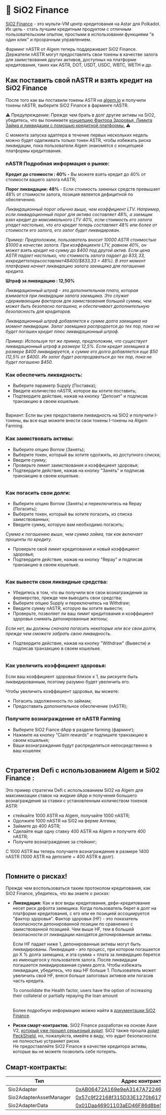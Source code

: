 # 🍋 SiO2 Finance

[SiO2 Finance](https://www.sio2.finance/) - это мульти-VM центр кредитования на Astar для Polkadot. Их цель - стать лучшим кредитным продуктом с отличным пользовательским опытом, простыми в использовании функциями "в один клик" и прозрачным управлением.

Фарминг nASTR от Algem теперь поддерживает SiO2 Finance. Держатели nASTR могут предоставлять свои токены в качестве залога для заимствования других активов, доступных на платформе кредитования, таких как ASTR, DOT, USDT, USDC, WBTC, WETH и др.

## Как поставить свой nASTR и взять кредит на SiO2 Finance

После того как вы поставили токены ASTR на [algem.io](https://www.algem.io/) и получили токены nASTR, выберите SiO2 Finance в фарминге nASTR.

⚠️ Предупреждение: Прежде чем брать в долг другие активы на SiO2, убедитесь, что вы понимаете [концепцию Фактора Здоровья, Лимита Займа и ликвидации с помощью кредитной платформы.](https://docs.algem.io/get-started/how-to-use-algems-nastr-farming/sio2-finance#be-aware-of-risks) ⚠️

С момента запуска адаптера в течение первых нескольких недель можно будет одалживать только токен ASTR, чтобы избежать риска ликвидации, пока пользователи Algem знакомятся с концепцией платформы кредитования.

### nASTR Подробная информация о рынке:

**Кредит до стоимости : 40% -** Вы можете взять кредит до 40% от стоимости вашего залога nASTR;

**Порог ликвидации: 48%** - Если стоимость заемных средств превышает 48% от стоимости залога, позиция является дефицитной по обеспечению.

_Ликвидационный порог обычно выше, чем коэффициент LTV. Например, если ликвидационный порог для актива составляет 48%, а заемщик взял кредит до максимального LTV 40%, если стоимость его залога упадет настолько, что его кредит теперь составляет 48% или более от стоимости его залога, его залог будет ликвидирован._

_Пример: Предположим, пользователь вносит 10000 ASTR стоимостью $1000 в качестве залога. При коэффициенте LTV, равном 40%, он может взять кредит на сумму до $400 под другой актив. Если цена ASTR падает настолько, что стоимость залога падает до $833,33, их кредит теперь составляет 48% от стоимости залога ($400/$833,33 = 48%). В этот момент платформа начнет ликвидацию залога заемщика для погашения кредита._

**Штраф за ликвидацию : 12,50%**

_Ликвидационный штраф - это дополнительная плата, которая взимается при ликвидации залога заемщика. Это служит сдерживающим фактором для заимствования большей суммы, чем может быть безопасно погашена, и обеспечивает дополнительную безопасность для кредиторов._

_Ликвидационный штраф добавляется к сумме долга заемщика на момент ликвидации. Залог заемщика распродается до тех пор, пока не будет погашен кредит плюс ликвидационный штраф._

_Пример: Используя тот же пример, предположим, что существует ликвидационный штраф в размере 12,5%. Если кредит заемщика в размере $400 ликвидируется, к сумме его долга добавляется еще $50 (12,5% от $400). Их залог будет распродаваться до тех пор, пока не будет погашено $450._

### Как обеспечить ликвидность:

* Выберите параметр Supply (Поставка);
* Введите количество nASTR, которое вы хотите поставить;
* Подтвердите действие, нажав на кнопку "Депозит" и подписав транзакцию в своем кошельке.

<figure><img src="../../.gitbook/assets/01_Supply.png" alt=""><figcaption></figcaption></figure>

Вариант: Если вы уже предоставили ликвидность на SIO2 и получили I-токены, вы все еще можете внести свои токены I-токены на Algem Farming.

### Как заимствовать активы:

* Выберите опцию Borrow (Занять);
* Выберите токен, который вы хотите одолжить, из доступного списка;
* Введите сумму;
* Проверьте лимит заимствования и коэффициент здоровья;
* Подтвердите действие, нажав на кнопку "Занять" и подписав транзакцию в своем кошельке.

<figure><img src="../../.gitbook/assets/02_Borrow.png" alt=""><figcaption></figcaption></figure>

### Как погасить свои долги:

* Выберите опцию Borrow (Занять) и переключитесь на Repay (Погасить);
* Выберите токен, который вы хотите погасить, из списка заимствованных;
* Введите сумму, которую вам необходимо погасить;

_Сумма к погашению выше, чем сумма займа, так как включает проценты по кредиту._

* Проверьте свой лимит кредитования и новый коэффициент здоровья;
* Подтвердите действие, нажав на кнопку "Repay" и подписав транзакцию в своем кошельке.

<figure><img src="../../.gitbook/assets/03_Repay.png" alt=""><figcaption></figcaption></figure>

### Как вывести свои ликвидные средства:

* Убедитесь в том, что вы получили все свои вознаграждения за фермерство, прежде чем выводить свои средства;
* Выберите опцию Supply и переключитесь на Withdraw;
* Введите сумму nASTR, которую вы хотите вывести;
* Проверьте, позволяет ли ваш лимит кредитования и коэффициент здоровья снимать депонированные жетоны;

_Если нет, вы должны сначала погасить некоторые или все свои долги, прежде чем сможете забрать свою ликвидность._

* Подтвердите действие, нажав на кнопку "Withdraw" (Вывести) и подписав транзакцию в своем кошельке.

<figure><img src="../../.gitbook/assets/04_Withdraw.png" alt=""><figcaption></figcaption></figure>

### Как увеличить коэффициент здоровья:

Если ваш коэффициент здоровья близок к 1, вы рискуете быть ликвидированным, поэтому разумно будет увеличить его.

Чтобы увеличить коэффициент здоровья, вы можете:

* Погасить задолженность по займам;
* Предоставить дополнительное обеспечение (nASTR);

### Получите вознаграждение от nASTR Farming

* Выберите SiO2 Fiance dApp в разделе farming (фарминг);
* Нажмите на кнопку "Claim rewards" и подпишите транзакцию в своем кошельке;
* Ваши вознаграждения будут распределяться непосредственно в ваш кошелек

<figure><img src="../../.gitbook/assets/05_Claim.png" alt=""><figcaption></figcaption></figure>

## Стратегия Defi с использованием Algem и Si02 Finance :

Это пример стратегии Defi с использованием SiO2 на Algem для максимизации ставок на жидкие dApp и получения большего вознаграждения за ставки с установленным количеством токенов ASTR:

* стейкайте 1000 ASTR на Algem, получайте 1000 nASTR;
* Одолжите 1000 nASTR на Si02 на ферме Алгема;
* Займите до 400 ASTR;
* Сделайте еще одну ставку 400 ASTR на Algem и получите 400 nASTR;
* Получите вознаграждение за стейкинг;

С 1000 ASTR вы теперь получаете вознаграждение в размере 1400 nASTR (1000 ASTR на депозите + 400 ASTR в долг).

<figure><img src="../../.gitbook/assets/Defi Strategy _ nASTR Lending.png" alt=""><figcaption></figcaption></figure>

## Помните о рисках!

Прежде чем воспользоваться таким протоколом кредитования, как SiO2 Finance, убедитесь, что вы знаете о рисках:

*   **Ликвидация:** Как и все виды кредитования, дефи-кредитование несет риск дефолта заемщика. Когда пользователь берет в долг на платформе кредитования, с его или ее позицией ассоциируется "фактор здоровья". Фактор здоровья (HF) - это показатель безопасности депонированной позиции по сравнению с заимствованной позицией. Чем выше HF, тем в большей безопасности от ликвидации находятся депонированные активы.



    Если HF падает ниже 1, депонированные активы могут быть ликвидированы. Ликвидация - это процесс, при котором погашается до Х % долга заемщика, и эта сумма + плата за ликвидацию берется из имеющегося у пользователя залога. После ликвидации погашается ликвидированная сумма долга. Чтобы избежать ликвидации, убедитесь, что ваш HF больше 1. Пользователь может увеличить свой HF, внеся больше залоговых активов или погасив часть кредита.



    To consolidate the Health factor, users have the option of increasing their collateral or partially repaying the loan amount

    \
    Более подробную информацию можно найти в [документации SiO2 Finance](https://sio2-finance.gitbook.io/en/systems/risk-parameters).
* **Риски смарт-контрактов.** SiO2 Finance разработан на основе Aave V2, [который уже прошел серьезный аудит](https://docs.aave.com/developers/v/2.0/security-and-audits). SiO2 также прошла [аудит PeckShield](https://github.com/SiO2-Finance/contracts/tree/main/audits), но, пожалуйста, имейте в виду, что аудит безопасности не полностью устраняет риски. \
  Не предоставляйте SiO2 Finance в качестве кредитора активы, которые вы не можете позволить себе потерять.

## Смарт-контракты:

<table><thead><tr><th width="264">Тип</th><th>Адрес контракта</th></tr></thead><tbody><tr><td>Sio2Adapter</td><td><a href="https://blockscout.com/astar/address/0xAB06472A169e9eA3147A722464631D10553E384D">0xAB06472A169e9eA3147A722464631D10553E384D</a></td></tr><tr><td>Sio2AdapterAssetManager</td><td><a href="https://blockscout.com/astar/address/0x57c9f22168f315D33E1270b617F32F7940B89D67">0x57c9f22168f315D33E1270b617F32F7940B89D67</a></td></tr><tr><td>Sio2AdapterData</td><td><a href="https://blockscout.com/astar/address/0x01Daa46901103aED46F86d8be5376c3e12E8bd8b">0x01Daa46901103aED46F86d8be5376c3e12E8bd8b</a></td></tr></tbody></table>
